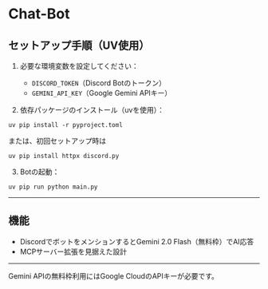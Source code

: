 # Chat-Bot

## セットアップ手順（UV使用）

1. 必要な環境変数を設定してください：
   - `DISCORD_TOKEN`（Discord Botのトークン）
   - `GEMINI_API_KEY`（Google Gemini APIキー）

2. 依存パッケージのインストール（uvを使用）：

```
uv pip install -r pyproject.toml
```

または、初回セットアップ時は
```
uv pip install httpx discord.py
```

3. Botの起動：

```
uv pip run python main.py
```

---

## 機能
- DiscordでボットをメンションするとGemini 2.0 Flash（無料枠）でAI応答
- MCPサーバー拡張を見据えた設計

---

Gemini APIの無料枠利用にはGoogle CloudのAPIキーが必要です。
